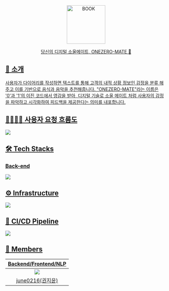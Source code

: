 <div align="center">
<a href="https://onezeromate.com">
<img src="https://onezeromate.com/final/BOOK.png" alt="BOOK" width="120"/>
</div>

<div align="center">



당신의 디지털 소울메이트, ONEZERO-MATE 🔏

</div>


</div>

##  🔏 소개

사용자가 다이어리를 작성하면 텍스트를 통해  고객의 내적 상황 정보인 감정을 분류 해주고 이를 기반으로 음식과 음악을 추천해줍니다.
"ONEZERO-MATE"라는 이름은 '0'과 '1'의 이진 코드에서 영감을 받아, 디지털 기술로 소울 메이트 처럼 사용자의 감정을 파악하고 시각화하여 피드백을 제공한다는 의미를 내포합니다.


## 👨‍👨‍👧‍👦 사용자 요청 흐름도 

![](https://user-images.githubusercontent.com/76603301/249749806-17d77873-def9-4ea9-ab70-b5499ac0c431.png)

## 🛠 Tech Stacks

### Back-end

![](https://user-images.githubusercontent.com/76603301/249750746-630e0a0e-6c26-44af-a691-0af886717555.png)

## ⚙️ Infrastructure

![](https://user-images.githubusercontent.com/76603301/249750816-ab453b6d-90b2-4d27-b581-af3de8e2d072.png)

## 🔀 CI/CD Pipeline

![](https://user-images.githubusercontent.com/76603301/249750897-8c1e4ace-9d2c-486a-bbf6-a0730bf37644.png)



## 👥 Members
 |                      Backend/Frontend/NLP                |    
| :------------------------------------------------------:  | 
| ![](https://github.com/june0216.png?size=120)             | 
|  [june0216(권지윤)](https://github.com/june0216)            |  
